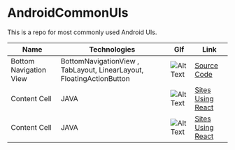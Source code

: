# AndroidCommonUIs
This is a repo for most commonly used Android UIs.


| Name       | Technologies | GIf | Link | 
| ------------- | --------------- | ------------- |------------|
| Bottom Navigation View  | BottomNavigationView , TabLayout, LinearLayout,  FloatingActionButton| ![Alt Text](https://firebasestorage.googleapis.com/v0/b/cybrillatest-ad60b.appspot.com/o/ezgif.com-video-to-gif%20(1).gif?alt=media&token=cd840c4d-73c6-4dcf-b1e2-f81c74d5b839) |[Source Code](https://github.com/Shijocs007/BottomNavigation/) |
| Content Cell  | JAVA | ![Alt Text](https://media.giphy.com/media/vFKqnCdLPNOKc/giphy.gif) |[Sites Using React](https://github.com/facebook/react/wiki/Sites-Using-React) |
| Content Cell  | JAVA | ![Alt Text](https://media.giphy.com/media/vFKqnCdLPNOKc/giphy.gif) |[Sites Using React](https://github.com/facebook/react/wiki/Sites-Using-React) |
